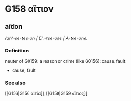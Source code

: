 # G158 αἴτιον

## aítion

_(ah'-ee-tee-on | EH-tee-one | A-tee-one)_

### Definition

neuter of G0159; a reason or crime (like G0156); cause, fault; 

- cause, fault

### See also

[[G156|G156 αἰτία]], [[G159|G159 αἴτιος]]
